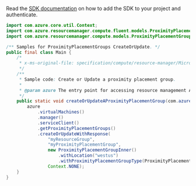 Read the [SDK documentation](https://github.com/Azure/azure-sdk-for-java/blob/azure-resourcemanager_2.11.0/sdk/resourcemanager/azure-resourcemanager/README.md) on how to add the SDK to your project and authenticate.

```java
import com.azure.core.util.Context;
import com.azure.resourcemanager.compute.fluent.models.ProximityPlacementGroupInner;
import com.azure.resourcemanager.compute.models.ProximityPlacementGroupType;

/** Samples for ProximityPlacementGroups CreateOrUpdate. */
public final class Main {
    /*
     * x-ms-original-file: specification/compute/resource-manager/Microsoft.Compute/stable/2021-07-01/examples/compute/CreateOrUpdateAProximityPlacementGroup.json
     */
    /**
     * Sample code: Create or Update a proximity placement group.
     *
     * @param azure The entry point for accessing resource management APIs in Azure.
     */
    public static void createOrUpdateAProximityPlacementGroup(com.azure.resourcemanager.AzureResourceManager azure) {
        azure
            .virtualMachines()
            .manager()
            .serviceClient()
            .getProximityPlacementGroups()
            .createOrUpdateWithResponse(
                "myResourceGroup",
                "myProximityPlacementGroup",
                new ProximityPlacementGroupInner()
                    .withLocation("westus")
                    .withProximityPlacementGroupType(ProximityPlacementGroupType.STANDARD),
                Context.NONE);
    }
}
```
